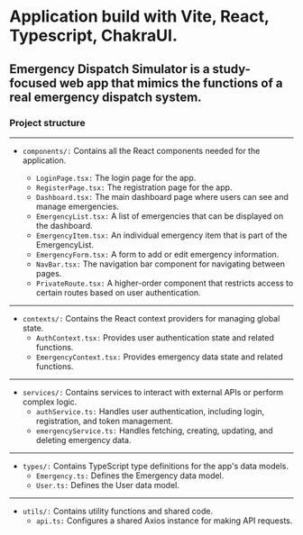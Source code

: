 # Application build with Vite, React, Typescript, ChakraUI.

## Emergency Dispatch Simulator is a study-focused web app that mimics the functions of a real emergency dispatch system.

### Project structure

---

- `components/:` Contains all the React components needed for the application.

  - `LoginPage.tsx:` The login page for the app.
  - `RegisterPage.tsx:` The registration page for the app.
  - `Dashboard.tsx:` The main dashboard page where users can see and manage emergencies.
  - `EmergencyList.tsx:` A list of emergencies that can be displayed on the dashboard.
  - `EmergencyItem.tsx:` An individual emergency item that is part of the EmergencyList.
  - `EmergencyForm.tsx:` A form to add or edit emergency information.
  - `NavBar.tsx:` The navigation bar component for navigating between pages.
  - `PrivateRoute.tsx:` A higher-order component that restricts access to certain routes based on user authentication.

---

- `contexts/:` Contains the React context providers for managing global state.
  - `AuthContext.tsx:` Provides user authentication state and related functions.
  - `EmergencyContext.tsx:` Provides emergency data state and related functions.

---

- `services/:` Contains services to interact with external APIs or perform complex logic.
  - `authService.ts:` Handles user authentication, including login, registration, and token management.
  - `emergencyService.ts:` Handles fetching, creating, updating, and deleting emergency data.

---

- `types/:` Contains TypeScript type definitions for the app's data models.
  - `Emergency.ts:` Defines the Emergency data model.
  - `User.ts:` Defines the User data model.

---

- `utils/:` Contains utility functions and shared code.
  - `api.ts:` Configures a shared Axios instance for making API requests.
